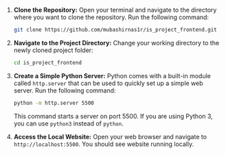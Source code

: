 1. **Clone the Repository:**
   Open your terminal and navigate to the directory where you want to clone the repository. Run the following command:

   ```bash
   git clone https://github.com/mubashirnas1r/is_project_frontend.git
   ```

2. **Navigate to the Project Directory:**
   Change your working directory to the newly cloned project folder:

   ```bash
   cd is_project_frontend
   ```

3. **Create a Simple Python Server:**
   Python comes with a built-in module called `http.server` that can be used to quickly set up a simple web server. Run the following command:

   ```bash
   python -m http.server 5500
   ```

   This command starts a server on port 5500. If you are using Python 3, you can use `python3` instead of `python`.

4. **Access the Local Website:**
   Open your web browser and navigate to `http://localhost:5500`. You should see website running locally.
